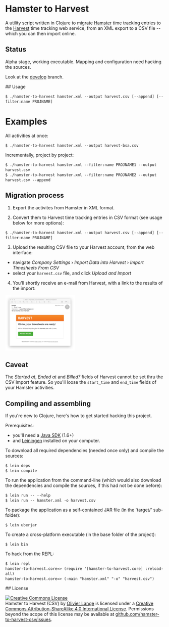 # Hamster to Harvest

A utility script written in Clojure to migrate [Hamster](http://projecthamster.wordpress.com/about/) time tracking entries to the [Harvest](https://www.getharvest.com) time tracking web service, from an XML export to a CSV file -- which you can then import online.

## Status

Alpha stage, working executable. Mapping and configuration need hacking the sources.

Look at the [develop](https://github.com/olange/hamster-to-harvest-csv/tree/develop) branch.

## Usage

````
$ ./hamster-to-harvest hamster.xml --output harvest.csv [--append] [--filter:name PROJNAME]
````

# Examples

All activities at once:

````
$ ./hamster-to-harvest hamster.xml --output harvest-bsa.csv
````

Incrementally, project by project:

````
$ ./hamster-to-harvest hamster.xml --filter:name PROJNAME1 --output harvest.csv
$ ./hamster-to-harvest hamster.xml --filter:name PROJNAME2 --output harvest.csv --append
````

## Migration process

1. Export the activites from Hamster in XML format.

2. Convert them to Harvest time tracking entries in CSV format (see usage below for more options):

````
$ ./hamster-to-harvest hamster.xml --output harvest.csv [--append] [--filter:name PROJNAME]
````

3. Upload the resulting CSV file to your Harvest account; from the web interface:

* navigate _Company Settings_ › _Import Data into Harvest_ › _Import Timesheets From CSV_
* select your `harvest.csv` file, and click _Upload and Import_

4. You'll shortly receive an e-mail from Harvest, with a link to the results of the import:

<img src="doc/images/harvest-import-confirm.png" height="175" />

## Caveat

The _Started at_, _Ended at_ and _Billed?_ fields of Harvest cannot be set thru the CSV Import feature. So you'll loose the `start_time` and `end_time` fields of your Hamster activities.

## Compiling and assembling

If you're new to Clojure, here's how to get started hacking this project.

Prerequisites:

* you'll need a [Java SDK](http://www.oracle.com/technetwork/java/javase/downloads/index.html) (1.6+)
* and [Leiningen](http://leiningen.org/#install) installed on your computer.

To download all required dependencies (needed once only) and compile the sources:

    $ lein deps
    $ lein compile

To run the application from the command-line (which would also download the
dependencies and compile the sources, if this had not be done before):

    $ lein run -- --help
    $ lein run -- hamster.xml -o harvest.csv

To package the application as a self-contained JAR file (in the 'target/' sub-folder):

    $ lein uberjar

To create a cross-platform executable (in the base folder of the project):

    $ lein bin

To hack from the REPL:

    $ lein repl
    hamster-to-harvest.core=> (require '[hamster-to-harvest.core] :reload-all)
    hamster-to-harvest.core=> (-main "hamster.xml" "-o" "harvest.csv")

## License

<a rel="license" href="http://creativecommons.org/licenses/by-sa/4.0/"><img alt="Creative Commons License" style="border-width:0" src="https://i.creativecommons.org/l/by-sa/4.0/88x31.png" /></a>
<br /><span xmlns:dct="http://purl.org/dc/terms/" property="dct:title">Hamster to Harvest (CSV)</span> by <a xmlns:cc="http://creativecommons.org/ns#" href="http://github.com/olange" property="cc:attributionName" rel="cc:attributionURL">Olivier Lange</a> is licensed under a <a rel="license" href="http://creativecommons.org/licenses/by-sa/4.0/">Creative Commons Attribution-ShareAlike 4.0 International License</a>.
Permissions beyond the scope of this license may be available at <a xmlns:cc="http://creativecommons.org/ns#" href="https://github.com/olange/hamster-to-harvest-csv/issues/new" rel="cc:morePermissions">github.com/hamster-to-harvest-csv/issues</a>.
